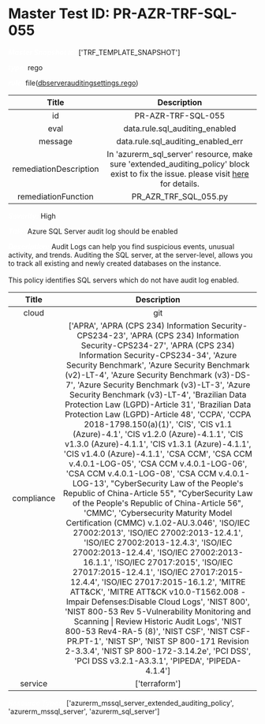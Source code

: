 



# Master Test ID: PR-AZR-TRF-SQL-055


***<font color="white">Master Snapshot Id:</font>*** ['TRF_TEMPLATE_SNAPSHOT']

***<font color="white">type:</font>*** rego

***<font color="white">rule:</font>*** file([dbserverauditingsettings.rego])  
  
  
  
  

|Title|Description|
| :---: | :---: |
|id|PR-AZR-TRF-SQL-055|
|eval|data.rule.sql_auditing_enabled|
|message|data.rule.sql_auditing_enabled_err|
|remediationDescription|In 'azurerm_sql_server' resource, make sure 'extended_auditing_policy' block exist to fix the issue. please visit <a href='https://registry.terraform.io/providers/hashicorp/azurerm/latest/docs/resources/sql_server#extended_auditing_policy' target='_blank'>here</a> for details.|
|remediationFunction|PR_AZR_TRF_SQL_055.py|


***<font color="white">Severity:</font>*** High

***<font color="white">Title:</font>*** Azure SQL Server audit log should be enabled

***<font color="white">Description:</font>*** Audit Logs can help you find suspicious events, unusual activity, and trends. Auditing the SQL server, at the server-level, allows you to track all existing and newly created databases on the instance.<br><br>This policy identifies SQL servers which do not have audit log enabled.  
  
  

|Title|Description|
| :---: | :---: |
|cloud|git|
|compliance|['APRA', 'APRA (CPS 234) Information Security-CPS234-23', 'APRA (CPS 234) Information Security-CPS234-27', 'APRA (CPS 234) Information Security-CPS234-34', 'Azure Security Benchmark', 'Azure Security Benchmark (v2)-LT-4', 'Azure Security Benchmark (v3)-DS-7', 'Azure Security Benchmark (v3)-LT-3', 'Azure Security Benchmark (v3)-LT-4', 'Brazilian Data Protection Law (LGPD)-Article 31', 'Brazilian Data Protection Law (LGPD)-Article 48', 'CCPA', 'CCPA 2018-1798.150(a)(1)', 'CIS', 'CIS v1.1 (Azure)-4.1', 'CIS v1.2.0 (Azure)-4.1.1', 'CIS v1.3.0 (Azure)-4.1.1', 'CIS v1.3.1 (Azure)-4.1.1', 'CIS v1.4.0 (Azure)-4.1.1', 'CSA CCM', 'CSA CCM v.4.0.1-LOG-05', 'CSA CCM v.4.0.1-LOG-06', 'CSA CCM v.4.0.1-LOG-08', 'CSA CCM v.4.0.1-LOG-13', "CyberSecurity Law of the People's Republic of China-Article 55", "CyberSecurity Law of the People's Republic of China-Article 56", 'CMMC', 'Cybersecurity Maturity Model Certification (CMMC) v.1.02-AU.3.046', 'ISO/IEC 27002:2013', 'ISO/IEC 27002:2013-12.4.1', 'ISO/IEC 27002:2013-12.4.3', 'ISO/IEC 27002:2013-12.4.4', 'ISO/IEC 27002:2013-16.1.1', 'ISO/IEC 27017:2015', 'ISO/IEC 27017:2015-12.4.1', 'ISO/IEC 27017:2015-12.4.4', 'ISO/IEC 27017:2015-16.1.2', 'MITRE ATT&CK', 'MITRE ATT&CK v10.0-T1562.008 - Impair Defenses:Disable Cloud Logs', 'NIST 800', 'NIST 800-53 Rev 5-Vulnerability Monitoring and Scanning \| Review Historic Audit Logs', 'NIST 800-53 Rev4-RA-5 (8)', 'NIST CSF', 'NIST CSF-PR.PT-1', 'NIST SP', 'NIST SP 800-171 Revision 2-3.3.4', 'NIST SP 800-172-3.14.2e', 'PCI DSS', 'PCI DSS v3.2.1-A3.3.1', 'PIPEDA', 'PIPEDA-4.1.4']|
|service|['terraform']|


***<font color="white">Resource Types:</font>*** ['azurerm_mssql_server_extended_auditing_policy', 'azurerm_mssql_server', 'azurerm_sql_server']


[dbserverauditingsettings.rego]: https://github.com/prancer-io/prancer-compliance-test/tree/master/azure/terraform/dbserverauditingsettings.rego
